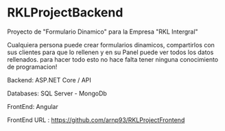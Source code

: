 # RKLProjectBackend
Proyecto de "Formulario Dinamico" para la Empresa "RKL Intergral"

Cualquiera persona puede crear formularios dinamicos, compartirlos con sus clientes para que lo rellenen y en su Panel puede ver todos los datos rellenados. para hacer todo esto no hace falta tener ninguna conocimiento de programacion!

Backend: ASP.NET Core / API

Databases: SQL Server - MongoDb

FrontEnd: Angular

FrontEnd URL : https://github.com/arnp93/RKLProjectFrontend
